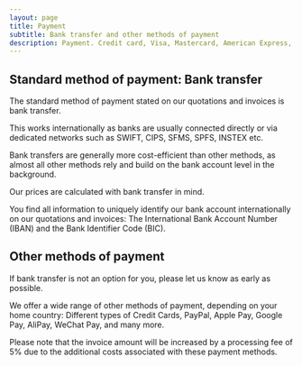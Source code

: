 ```yaml
---
layout: page
title: Payment
subtitle: Bank transfer and other methods of payment
description: Payment. Credit card, Visa, Mastercard, American Express, Discover, Diners Club, China UnionPay. Cartes Bancaires. Apple Pay. Google Pay. BLIK. Bancontact. EPS. Giropay. iDEAL. P24, Przelewy24. Alipay. WeChat Pay. Link. MobilePay. PayPal. Swish.
---
```

## Standard method of payment: Bank transfer
The standard method of payment stated on our quotations and invoices is bank transfer.

This works internationally as banks are usually connected directly or via dedicated networks such as SWIFT, CIPS, SFMS, SPFS, INSTEX etc.

Bank transfers are generally more cost-efficient than other methods, as almost all other methods rely and build on the bank account level in the background.

Our prices are calculated with bank transfer in mind.

You find all information to uniquely identify our bank account internationally on our quotations and invoices: The International Bank Account Number (IBAN) and the Bank Identifier Code (BIC).

## Other methods of payment
If bank transfer is not an option for you, please let us know as early as possible.

We offer a wide range of other methods of payment, depending on your home country: Different types of Credit Cards, PayPal, Apple Pay, Google Pay, AliPay, WeChat Pay, and many more.

Please note that the invoice amount will be increased by a processing fee of 5% due to the additional costs associated with these payment methods.
